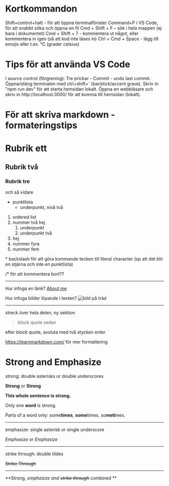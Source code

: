 # Kortkommandon

Shift+control+hatt - för att öppna terminalfönster
Command+P i VS Code, för att snabbt söka och öppna en fil
Cmd + Shift + F – sök i hela mappen (ej bara i dokumentet)
Cmd + Shift + 7 - kommentera ut något, eller kommentera in igen (så att kod inte läses in)
Ctrl + Cmd + Space - lägg till emojis eller t.ex. ℃ (grader celsius)

# Tips för att använda VS Code

I source control (förgrening): Tre prickar - Commit - undo last commit.
Öppna/stäng terminalen med ctrl+shift+` (backtick/accent grave).
Skriv in "npm run dev" för att starta hemsidan lokalt. Öppna en webbläsare och skriv in http://localhost:3000/ för att komma till hemsidan (lokalt).

# För att skriva markdown - formateringstips

# Rubrik ett

## Rubrik två

### Rubrik tre

och så vidare

-   punktlista
    -   underpunkt, nivå två

1. ordered list
2. nummer två hej
    1. underpunkt
    2. underpunkt två
3. hej
4. nummer fyra
5. nummer fem

\* backslash för att göra kommande tecken till literal character (sp att det blir en stjärna och inte en punktlista)

/\* för att kommentera bort??

---

Hur infoga en länk? [About me](https://saranewmountain.earth/about-me)

Hur infoga bilder löpande i texten? ![bild på träd](http://www.takepart.com/sites/default/files/tree-promo.jpg)

---

streck över hela delen, ny sektion

> block quote
> sedan

efter block quote, avsluta med två stycken enter

https://learnmarkdown.com/ för mer formattering

# Strong and Emphasize

strong: double asterisks or double underscores

**Strong** or __Strong__

**This whole sentence is strong.**

Only one **word** is strong.

Parts of a word only:
some**times**, **some**times, so**meti**mes.

---

emphasize: single asterisk or single underscore

*Emphasize* or _Emphasize_

---

strike through: double tildes

~~Strike Through~~

---

**Strong, _emphasize and ~~strike through~~_ combined **
